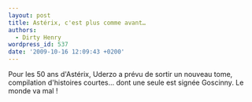 ```yaml
---
layout: post
title: Astérix, c'est plus comme avant…
authors:
  - Dirty Henry
wordpress_id: 537
date: '2009-10-16 12:09:43 +0200'
---
```

Pour les 50 ans d'Astérix, Uderzo a prévu de sortir un nouveau tome, compilation d'histoires courtes… dont une seule est signée Goscinny. Le monde va mal !
